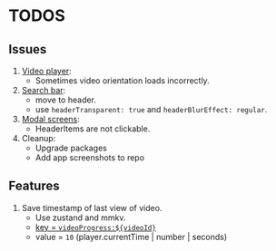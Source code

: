 # TODOS

## Issues

1. [Video player](components/video-player.tsx):
   - Sometimes video orientation loads incorrectly.
2. [Search bar](components/search-bar.tsx):
   - move to header.
   - use `headerTransparent: true` and `headerBlurEffect: regular`.
3. [Modal screens](<app/(modals)/_layout.tsx>):
   - HeaderItems are not clickable.
4. Cleanup:
   - Upgrade packages
   - Add app screenshots to repo

## Features

1. Save timestamp of last view of video.
   - Use zustand and mmkv.
   - [key = `videoProgress:${videoId}`](lib/store.ts#L449)
   - value = `10` (player.currentTime | number | seconds)
